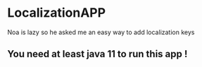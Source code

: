 # LocalizationAPP
Noa is lazy so he asked me an easy way to add localization keys


## You need at least java 11 to run this app !
